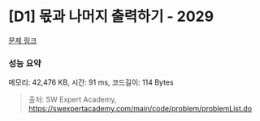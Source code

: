 # [D1] 몫과 나머지 출력하기 - 2029 

[문제 링크](https://swexpertacademy.com/main/code/problem/problemDetail.do?contestProbId=AV5QGNvKAtEDFAUq) 

### 성능 요약

메모리: 42,476 KB, 시간: 91 ms, 코드길이: 114 Bytes



> 출처: SW Expert Academy, https://swexpertacademy.com/main/code/problem/problemList.do